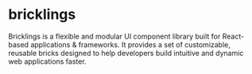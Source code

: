 # bricklings
Bricklings is a flexible and modular UI component library built for React-based applications &amp; frameworks. It provides a set of customizable, reusable bricks designed to help developers build intuitive and dynamic web applications faster.
